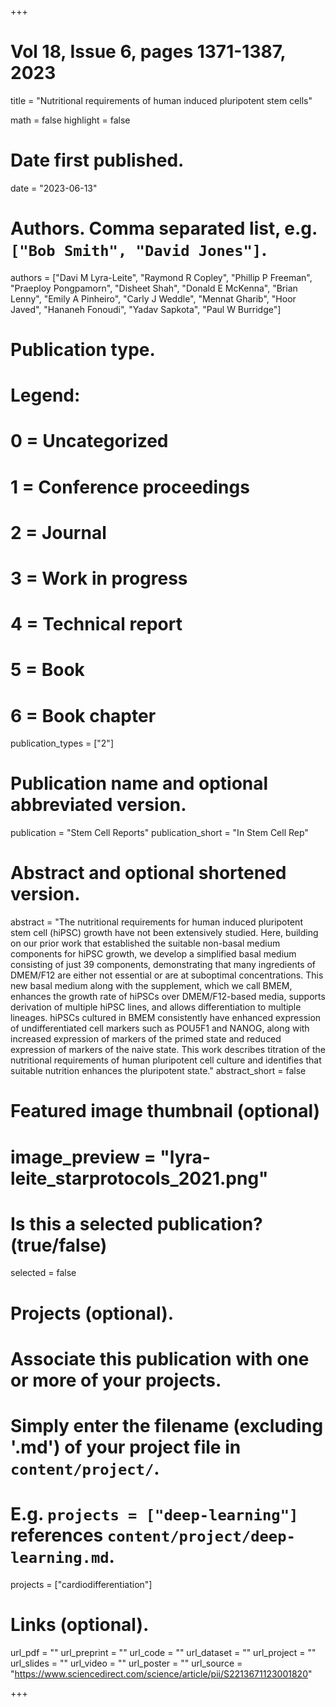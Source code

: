 +++
# Vol 18, Issue 6, pages 1371-1387, 2023


title = "Nutritional requirements of human induced pluripotent stem cells"

math = false
highlight = false

# Date first published.
date = "2023-06-13"

# Authors. Comma separated list, e.g. `["Bob Smith", "David Jones"]`.
authors = ["Davi M Lyra-Leite", "Raymond R Copley", "Phillip P Freeman", "Praeploy Pongpamorn", "Disheet Shah", "Donald E McKenna", "Brian Lenny", "Emily A Pinheiro", "Carly J Weddle", "Mennat Gharib", "Hoor Javed", "Hananeh Fonoudi", "Yadav Sapkota", "Paul W Burridge"]

# Publication type.
# Legend:
# 0 = Uncategorized
# 1 = Conference proceedings
# 2 = Journal
# 3 = Work in progress
# 4 = Technical report
# 5 = Book
# 6 = Book chapter
publication_types = ["2"]

# Publication name and optional abbreviated version.
publication = "Stem Cell Reports"
publication_short = "In Stem Cell Rep"

# Abstract and optional shortened version.
abstract = "The nutritional requirements for human induced pluripotent stem cell (hiPSC) growth have not been extensively studied. Here, building on our prior work that established the suitable non-basal medium components for hiPSC growth, we develop a simplified basal medium consisting of just 39 components, demonstrating that many ingredients of DMEM/F12 are either not essential or are at suboptimal concentrations. This new basal medium along with the supplement, which we call BMEM, enhances the growth rate of hiPSCs over DMEM/F12-based media, supports derivation of multiple hiPSC lines, and allows differentiation to multiple lineages. hiPSCs cultured in BMEM consistently have enhanced expression of undifferentiated cell markers such as POU5F1 and NANOG, along with increased expression of markers of the primed state and reduced expression of markers of the naive state. This work describes titration of the nutritional requirements of human pluripotent cell culture and identifies that suitable nutrition enhances the pluripotent state."
abstract_short = false

# Featured image thumbnail (optional)
# image_preview = "lyra-leite_starprotocols_2021.png"

# Is this a selected publication? (true/false)
selected = false

# Projects (optional).
#   Associate this publication with one or more of your projects.
#   Simply enter the filename (excluding '.md') of your project file in `content/project/`.
#   E.g. `projects = ["deep-learning"]` references `content/project/deep-learning.md`.
projects = ["cardiodifferentiation"]

# Links (optional).
url_pdf = ""
url_preprint = ""
url_code = ""
url_dataset = ""
url_project = ""
url_slides = ""
url_video = ""
url_poster = ""
url_source = "https://www.sciencedirect.com/science/article/pii/S2213671123001820"

+++
